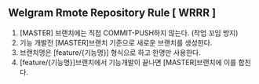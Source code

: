 ## Welgram Rmote Repository Rule [ WRRR ]

1. [MASTER] 브랜치에는 직접 COMMIT-PUSH하지 않는다. (작업 꼬임 방지)
2. 기능 개발전 [MASTER]브랜치 기준으로 새로운 브랜치를 생성한다.
3. 브랜치명은 [feature/{기능명}] 형식으로 하고 한명만 사용한다.
4. [feature/{기능명}]브랜치에서 기능개발이 끝나면 [MASTER]브랜치에 이를 합친다.


